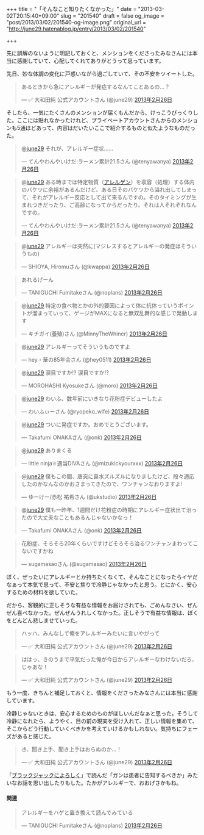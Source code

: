 +++
title = "「そんなこと知りたくなかった」"
date = "2013-03-02T20:15:40+09:00"
slug = "201540"
draft = false
og_image = "post/2013/03/02/201540-og-image.png"
original_url = "http://june29.hatenablog.jp/entry/2013/03/02/201540"

+++

<p>先に誤解のないように明記しておくと、メンションをくださったみなさんには本当に感謝していて、心配してくれてありがとうって思っています。</p>
<p>先日、妙な体調の変化に戸惑いながら過ごしていて、その不安をツイートした。</p>
<p></p>
<blockquote class="twitter-tweet" lang="ja">
<p>あるときから急にアレルギーが発症するなんてことあるの…？</p>— ✅ 大和田純 公式アカウントさん (@june29) <a href="https://twitter.com/june29/status/306377571640168448">2013年2月26日</a>
</blockquote>
<script async src="//platform.twitter.com/widgets.js" charset="utf-8"></script><p>そしたら、一気にたくさんのメンションが届くもんだから、けっこうびっくりした。ここには貼れなかったけれど、プライベートアカウントさんからのメンションも5通ほどあって、内容はだいたいここで紹介するものと似たようなものだった。</p>
<p></p>
<blockquote class="twitter-tweet" lang="ja">
<p>@<a href="https://twitter.com/june29">june29</a> それが、アレルギー症状…...</p>— てんやわんやいけだ:ラーメン累計21.5さん (@tenyawanya) <a href="https://twitter.com/tenyawanya/status/306377642771374081">2013年2月26日</a>
</blockquote>
<script async src="//platform.twitter.com/widgets.js" charset="utf-8"></script><p></p>
<blockquote class="twitter-tweet" lang="ja">
<p>@<a href="https://twitter.com/june29">june29</a> ある時までは特定物質（<a class="keyword" href="http://d.hatena.ne.jp/keyword/%A5%A2%A5%EC%A5%EB%A5%B2%A5%F3">アレルゲン</a>）を収容（処理）する体内のバケツに余裕があるんだけど、ある日そのバケツから溢れ出してしまって、それがアレルギー反応として出て来るんですの。そのタイミングが生まれつきだったり、ご高齢になってからだったり、それは人それぞれなんですの。</p>— てんやわんやいけだ:ラーメン累計21.5さん (@tenyawanya) <a href="https://twitter.com/tenyawanya/status/306378209442803713">2013年2月26日</a>
</blockquote>
<script async src="//platform.twitter.com/widgets.js" charset="utf-8"></script><p></p>
<blockquote class="twitter-tweet" lang="ja">
<p>@<a href="https://twitter.com/june29">june29</a> アレルギーは突然に(マジレスするとアレルギーの発症はそういうもの)</p>— SHIOYA, Hiromuさん (@kwappa) <a href="https://twitter.com/kwappa/status/306377856848633856">2013年2月26日</a>
</blockquote>
<script async src="//platform.twitter.com/widgets.js" charset="utf-8"></script><p></p>
<blockquote class="twitter-tweet" lang="ja">
<p>あれるげーん</p>— TANIGUCHI Fumitakeさん (@noplans) <a href="https://twitter.com/noplans/status/306378457770758144">2013年2月26日</a>
</blockquote>
<script async src="//platform.twitter.com/widgets.js" charset="utf-8"></script><p></p>
<blockquote class="twitter-tweet" lang="ja">
<p>@<a href="https://twitter.com/june29">june29</a> 特定の食べ物とかの外的要因によって体に抗体っていうポイントが溜まっていって、ゲージがMAXになると無双乱舞的な感じで発動します</p>— キチガイ(養殖)さん (@MinnyTheWhiner) <a href="https://twitter.com/MinnyTheWhiner/status/306378584753319936">2013年2月26日</a>
</blockquote>
<script async src="//platform.twitter.com/widgets.js" charset="utf-8"></script><p></p>
<blockquote class="twitter-tweet" lang="ja">
<p>@<a href="https://twitter.com/june29">june29</a> アレルギーってそういうものですよ</p>— hey・華の85年会さん (@hey0511) <a href="https://twitter.com/hey0511/status/306378906758443010">2013年2月26日</a>
</blockquote>
<script async src="//platform.twitter.com/widgets.js" charset="utf-8"></script><p></p>
<blockquote class="twitter-tweet" lang="ja">
<p>@<a href="https://twitter.com/june29">june29</a> 涙目ですか!? 涙目ですか!?</p>— MOROHASHI Kyosukeさん (@moro) <a href="https://twitter.com/moro/status/306378950987358208">2013年2月26日</a>
</blockquote>
<script async src="//platform.twitter.com/widgets.js" charset="utf-8"></script><p></p>
<blockquote class="twitter-tweet" lang="ja">
<p>@<a href="https://twitter.com/june29">june29</a> わいふ、数年前にいきなり花粉症デビューしたよ</p>— わいふぃーさん (@ryopeko_wife) <a href="https://twitter.com/ryopeko_wife/status/306379060215418880">2013年2月26日</a>
</blockquote>
<script async src="//platform.twitter.com/widgets.js" charset="utf-8"></script><p></p>
<blockquote class="twitter-tweet" lang="ja">
<p>@<a href="https://twitter.com/june29">june29</a> ついに発症ですか。おめでとうございます。</p>— Takafumi ONAKAさん (@onk) <a href="https://twitter.com/onk/status/306379825940152320">2013年2月26日</a>
</blockquote>
<script async src="//platform.twitter.com/widgets.js" charset="utf-8"></script><p></p>
<blockquote class="twitter-tweet" lang="ja">
<p>@<a href="https://twitter.com/june29">june29</a> ありまくる</p>— little ninja♕適当DIVAさん (@mizukickyourxxx) <a href="https://twitter.com/mizukickyourxxx/status/306380121537921025">2013年2月26日</a>
</blockquote>
<script async src="//platform.twitter.com/widgets.js" charset="utf-8"></script><p></p>
<blockquote class="twitter-tweet" lang="ja">
<p>@<a href="https://twitter.com/june29">june29</a> 僕もこの間、唐突に鼻水ズルズルになりましたけど、段々適応したのかなんなのかおさまってきたので、ワンチャンなおりますよ!</p>— ゆーけー/赤松 祐希さん (@ukstudio) <a href="https://twitter.com/ukstudio/status/306381412699889664">2013年2月26日</a>
</blockquote>
<script async src="//platform.twitter.com/widgets.js" charset="utf-8"></script><p></p>
<blockquote class="twitter-tweet" lang="ja">
<p>@<a href="https://twitter.com/june29">june29</a> 僕も一昨年、1週間だけ花粉症の時期にアレルギー症状出て治ったので大丈夫なこともあるんじゃないかなっ！</p>— Takafumi ONAKAさん (@onk) <a href="https://twitter.com/onk/status/306383985251074048">2013年2月26日</a>
</blockquote>
<script async src="//platform.twitter.com/widgets.js" charset="utf-8"></script><p></p>
<blockquote class="twitter-tweet" lang="ja">
<p>花粉症、そろそろ20年くらいですけどそろそろ治るワンチャンまわってこないですかね</p>— sugamasaoさん (@sugamasao) <a href="https://twitter.com/sugamasao/status/306381697207914496">2013年2月26日</a>
</blockquote>
<script async src="//platform.twitter.com/widgets.js" charset="utf-8"></script><p>ぼく、ぜったいにアレルギーとか持ちたくなくて、そんなことになったらイヤだなぁって本気で思って、不安と焦りで冷静じゃなかったと思う。とにかく、安心するための材料を欲していた。</p>
<p>だから、客観的に正しそうな有益な情報をお届けされても、ごめんなさい、ぜんぜん喜べなかった。ぜんぜんうれしくなかった。正しそうで有益な情報は、ぼくをどんどん悲しませていった。</p>
<p></p>
<blockquote class="twitter-tweet" lang="ja">
<p>ハッハ、みんなして俺をアレルギーみたいに言いやがって</p>— ✅ 大和田純 公式アカウントさん (@june29) <a href="https://twitter.com/june29/status/306378073631252480">2013年2月26日</a>
</blockquote>
<script async src="//platform.twitter.com/widgets.js" charset="utf-8"></script><p></p>
<blockquote class="twitter-tweet" lang="ja">
<p>ははっ、きのうまで平気だった俺が今日からアレルギーなわけないだろ、じゃあな！</p>— ✅ 大和田純 公式アカウントさん (@june29) <a href="https://twitter.com/june29/status/306378748889010176">2013年2月26日</a>
</blockquote>
<script async src="//platform.twitter.com/widgets.js" charset="utf-8"></script><p>もう一度、きちんと補足しておくと、情報をくださったみなさんには本当に感謝しています。</p>
<p>冷静じゃないときは、安心するためのものがほしいんだなぁと思った。そうして冷静になれたら、ようやく、目の前の現実を受け入れて、正しい情報を集めて、そこからどう行動していくべきかを考えていけるかもしれない。気持ちにフェーズがあると感じた。</p>
<p></p>
<blockquote class="twitter-tweet" lang="ja">
<p>き、聞き上手、聞き上手はおらぬのか…！</p>— ✅ 大和田純 公式アカウントさん (@june29) <a href="https://twitter.com/june29/status/306379465632645122">2013年2月26日</a>
</blockquote>
<script async src="//platform.twitter.com/widgets.js" charset="utf-8"></script><p>「<a class="keyword" href="http://d.hatena.ne.jp/keyword/%A5%D6%A5%E9%A5%C3%A5%AF%A5%B8%A5%E3%A5%C3%A5%AF%A4%CB%A4%E8%A4%ED%A4%B7%A4%AF">ブラックジャックによろしく</a>」で読んだ「ガンは患者に告知するべきか」みたいなお話を思い出したりもした。たかがアレルギーで、おおげさかもね。</p>

<div class="section">
    <h4>関連</h4>
    <p></p>
<blockquote class="twitter-tweet" lang="ja">
<p>アレルギーをハゲと置き換えて読んでみている</p>— TANIGUCHI Fumitakeさん (@noplans) <a href="https://twitter.com/noplans/status/306378999708385282">2013年2月26日</a>
</blockquote>
<script async src="//platform.twitter.com/widgets.js" charset="utf-8"></script>

</div>
